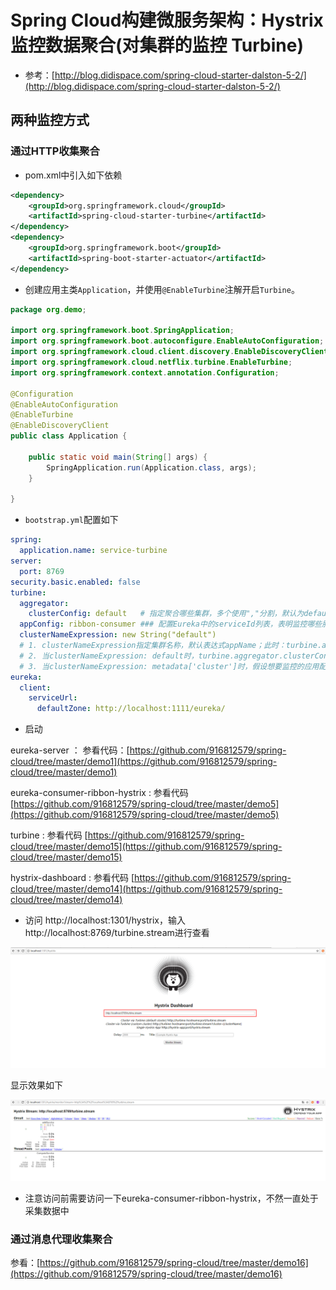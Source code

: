 # Spring Cloud构建微服务架构：Hystrix监控数据聚合(对集群的监控 Turbine)

- 参考：[http://blog.didispace.com/spring-cloud-starter-dalston-5-2/](http://blog.didispace.com/spring-cloud-starter-dalston-5-2/)


## 两种监控方式

### 通过HTTP收集聚合

- pom.xml中引入如下依赖
```xml
<dependency>
	<groupId>org.springframework.cloud</groupId>
	<artifactId>spring-cloud-starter-turbine</artifactId>
</dependency>
<dependency>
	<groupId>org.springframework.boot</groupId>
	<artifactId>spring-boot-starter-actuator</artifactId>
</dependency>
```

- 创建应用主类`Application`，并使用`@EnableTurbine`注解开启`Turbine`。
```java
package org.demo;

import org.springframework.boot.SpringApplication;
import org.springframework.boot.autoconfigure.EnableAutoConfiguration;
import org.springframework.cloud.client.discovery.EnableDiscoveryClient;
import org.springframework.cloud.netflix.turbine.EnableTurbine;
import org.springframework.context.annotation.Configuration;

@Configuration
@EnableAutoConfiguration
@EnableTurbine
@EnableDiscoveryClient
public class Application {

	public static void main(String[] args) {
		SpringApplication.run(Application.class, args);
	}

}
```

- `bootstrap.yml`配置如下
```yml
spring:
  application.name: service-turbine
server:
  port: 8769
security.basic.enabled: false
turbine:
  aggregator:
    clusterConfig: default   # 指定聚合哪些集群，多个使用","分割，默认为default。可使用http://.../turbine.stream?cluster={clusterConfig之一}访问
  appConfig: ribbon-consumer ### 配置Eureka中的serviceId列表，表明监控哪些服务
  clusterNameExpression: new String("default")
  # 1. clusterNameExpression指定集群名称，默认表达式appName；此时：turbine.aggregator.clusterConfig需要配置想要监控的应用名称
  # 2. 当clusterNameExpression: default时，turbine.aggregator.clusterConfig可以不写，因为默认就是default
  # 3. 当clusterNameExpression: metadata['cluster']时，假设想要监控的应用配置了eureka.instance.metadata-map.cluster: ABC，则需要配置，同时turbine.aggregator.clusterConfig: ABC
eureka:
  client:
    serviceUrl:
      defaultZone: http://localhost:1111/eureka/
```

-  启动

eureka-server ： 参看代码：[https://github.com/916812579/spring-cloud/tree/master/demo1](https://github.com/916812579/spring-cloud/tree/master/demo1)

eureka-consumer-ribbon-hystrix : 参看代码 [https://github.com/916812579/spring-cloud/tree/master/demo5](https://github.com/916812579/spring-cloud/tree/master/demo5)

turbine : 参看代码 [https://github.com/916812579/spring-cloud/tree/master/demo15](https://github.com/916812579/spring-cloud/tree/master/demo15)

hystrix-dashboard : 参看代码 [https://github.com/916812579/spring-cloud/tree/master/demo14](https://github.com/916812579/spring-cloud/tree/master/demo14)



- 访问 http://localhost:1301/hystrix，输入http://localhost:8769/turbine.stream进行查看

![](https://github.com/916812579/spring-cloud/raw/master/demo15/hystrix.stream.png)

显示效果如下

![](https://github.com/916812579/spring-cloud/raw/master/demo15/rs.png)


- 注意访问前需要访问一下eureka-consumer-ribbon-hystrix，不然一直处于采集数据中


###  通过消息代理收集聚合

参看：[https://github.com/916812579/spring-cloud/tree/master/demo16](https://github.com/916812579/spring-cloud/tree/master/demo16)